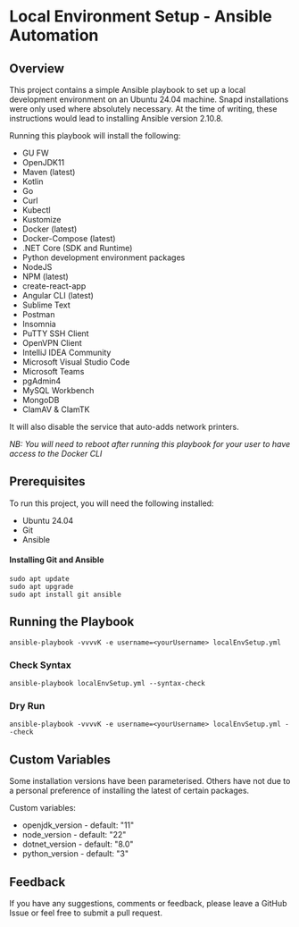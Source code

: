 # Local Environment Setup - Ansible Automation

## Overview

This project contains a simple Ansible playbook to set up a local development environment on an Ubuntu 24.04 machine. Snapd installations were only used where absolutely necessary. 
At the time of writing, these instructions would lead to installing Ansible version 2.10.8.

Running this playbook will install the following:

* GU FW
* OpenJDK11
* Maven (latest)
* Kotlin
* Go
* Curl
* Kubectl
* Kustomize
* Docker (latest)
* Docker-Compose (latest)
* .NET Core (SDK and Runtime)
* Python development environment packages
* NodeJS
* NPM (latest)
* create-react-app
* Angular CLI (latest)
* Sublime Text
* Postman
* Insomnia
* PuTTY SSH Client
* OpenVPN Client
* IntelliJ IDEA Community
* Microsoft Visual Studio Code
* Microsoft Teams
* pgAdmin4
* MySQL Workbench
* MongoDB
* ClamAV & ClamTK

It will also disable the service that auto-adds network printers.

*NB: You will need to reboot after running this playbook for your user to have access to the Docker CLI*

## Prerequisites

To run this project, you will need the following installed:

* Ubuntu 24.04
* Git
* Ansible

#### Installing Git and Ansible

```
sudo apt update
sudo apt upgrade
sudo apt install git ansible
```

## Running the Playbook

```
ansible-playbook -vvvvK -e username=<yourUsername> localEnvSetup.yml
```

### Check Syntax

```
ansible-playbook localEnvSetup.yml --syntax-check
```

### Dry Run

```
ansible-playbook -vvvvK -e username=<yourUsername> localEnvSetup.yml --check
```  

## Custom Variables

Some installation versions have been parameterised. Others have not due to a personal preference of installing the latest of certain packages.

Custom variables:

* openjdk_version - default: "11"
* node_version - default: "22"
* dotnet_version - default: "8.0"
* python_version - default: "3"

## Feedback

If you have any suggestions, comments or feedback, please leave a GitHub Issue or feel free to submit a pull request.
